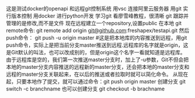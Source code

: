 这是测试docker的openapi 和远程git控制系统
用vsc 连接阿里云服务器
用git 实行版本控制
用docker 进行python开发
学习git 看廖雪峰教程，很清晰
git 跟踪并管理的是修改,而不是文件
现在远程建立一个repository,设置public
在本地 git remote命令: git remote add origin git@github.com:freshapex/testapi.git
然后push命令： git push -u origin master   #这是把本地库的内容推送到远程，用git push命令，实际上是把当前分支master推送到远程.远程库的名字就是origin，这是Git默认的叫法，也可以改成别的，但是origin这个名字一看就知道是远程库。
由于远程库是空的，我们第一次推送master分支时，加上了-u参数，Git不但会把本地的master分支内容推送的远程新的master分支，还会把本地的master分支和远程的master分支关联起来，在以后的推送或者拉取时就可以简化命令。
从现在起，只要本地作了提交，就可以通过命令：git push origin master
创建分支 git switch -c branchname
也可以创建分支 git checkout -b brachname
